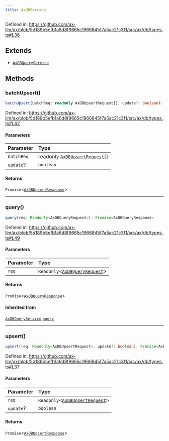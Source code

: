 ```yaml
---
title: AxDBService
---
```


Defined in: https://github.com/ax-llm/ax/blob/5d189b5efb1a6d8f9665c1966845f7a5ac21c3f1/src/ax/db/types.ts#L36

## Extends

- [`AxDBQueryService`](/api/#03-apidocs/interfaceaxdbqueryservice)

## Methods

<a id="batchUpsert"></a>

### batchUpsert()

```ts
batchUpsert(batchReq: readonly AxDBUpsertRequest[], update?: boolean): Promise<AxDBUpsertResponse>
```

Defined in: https://github.com/ax-llm/ax/blob/5d189b5efb1a6d8f9665c1966845f7a5ac21c3f1/src/ax/db/types.ts#L42

#### Parameters

| Parameter | Type |
| :------ | :------ |
| `batchReq` | readonly [`AxDBUpsertRequest`](/api/#03-apidocs/typealiasaxdbupsertrequest)[] |
| `update`? | `boolean` |

#### Returns

`Promise`\<[`AxDBUpsertResponse`](/api/#03-apidocs/typealiasaxdbupsertresponse)\>

***

<a id="query"></a>

### query()

```ts
query(req: Readonly<AxDBQueryRequest>): Promise<AxDBQueryResponse>
```

Defined in: https://github.com/ax-llm/ax/blob/5d189b5efb1a6d8f9665c1966845f7a5ac21c3f1/src/ax/db/types.ts#L49

#### Parameters

| Parameter | Type |
| :------ | :------ |
| `req` | `Readonly`\<[`AxDBQueryRequest`](/api/#03-apidocs/typealiasaxdbqueryrequest)\> |

#### Returns

`Promise`\<[`AxDBQueryResponse`](/api/#03-apidocs/typealiasaxdbqueryresponse)\>

#### Inherited from

[`AxDBQueryService`](/api/#03-apidocs/interfaceaxdbqueryservice).[`query`](/api/#03-apidocs/interfaceaxdbqueryservicemdquery)

***

<a id="upsert"></a>

### upsert()

```ts
upsert(req: Readonly<AxDBUpsertRequest>, update?: boolean): Promise<AxDBUpsertResponse>
```

Defined in: https://github.com/ax-llm/ax/blob/5d189b5efb1a6d8f9665c1966845f7a5ac21c3f1/src/ax/db/types.ts#L37

#### Parameters

| Parameter | Type |
| :------ | :------ |
| `req` | `Readonly`\<[`AxDBUpsertRequest`](/api/#03-apidocs/typealiasaxdbupsertrequest)\> |
| `update`? | `boolean` |

#### Returns

`Promise`\<[`AxDBUpsertResponse`](/api/#03-apidocs/typealiasaxdbupsertresponse)\>
